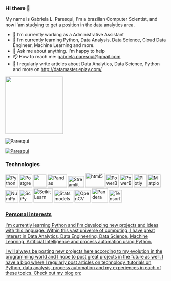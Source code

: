 ### Hi there 👋

<!--
**Paresqui/Paresqui** is a ✨ _special_ ✨ repository because its `README.md` (this file) appears on your GitHub profile.

Here are some ideas to get you started:
-->
My name is Gabriela L. Paresqui, I'm a brazilian 
Computer Scientist, and now i'am studying to get a position in the data analytics area.

- 🔭 I’m currently working as a Administrative Assistant 
- 🌱 I’m currently learning Python, Data Analysis, Data Science, Cloud Data Engineer, Machine Learning and more.
- 💬 Ask me about anything. I'm happy to help
- 📫 How to reach me: gabriela.paresqui@gmail.com
- 👑 I regularly write articles about Data Analytics, Data Science, Python and more on http://datamaster.epizy.com/

<img height="180em" src="https://github-readme-stats.vercel.app/api?username=Paresqui&show_icons=true&count_private=true&theme=blue-green" />

<p align="left"> <img src="https://komarev.com/ghpvc/?username=Paresqui&label=Profile%20views&color=0e75b6&style=flat" alt="Paresqui" /> </p>
<p align="left"> <a href="https://github.com/ryo-ma/github-profile-trophy"><img src="https://github-profile-trophy.vercel.app/?username=Paresqui" alt="Paresqui" /></a> </p>

### Technologies
<p align="left"> <a href="https://www.python.org/" target="_blank"> <img src="https://cdn.worldvectorlogo.com/logos/python-5.svg" alt="Python" width="40" height="40"/>  <a href="https://www.postgresql.org/" target="_blank"> <img src="https://cdn.worldvectorlogo.com/logos/postgresql.svg" alt="PostgreSQL" width="40" height="40"/>  <a href="https://www.mysql.com/" target="_blank"> <img src="https://cdn.worldvectorlogo.com/logos/mysql-6.svg" width="40" height="40"/> </a> <a href="https://pandas.pydata.org/" target="_blank"> <img src="https://pandas.pydata.org/static/img/pandas_secondary.svg" alt="Pandas" width="60" height="40"/> </a> <a href="https://streamlit.io/" target="_blank"> <img src="https://streamlit.io/images/brand/streamlit-mark-color.png" alt="Streamlit" width="50" height="35"/> </a> <a href="https://seaborn.pydata.org/index.html#" target="_blank"> <img src="https://seaborn.pydata.org/_images/logo-tall-lightbg.svg" alt="html5" width="60" height="45"/> 
<a href="https://powerbi.microsoft.com/pt-br/" target="_blank"> <img src="https://cdn.worldvectorlogo.com/logos/power-bi.svg" alt="PowerBI" width="40" height="40"/>
<a href="https://www.tableau.com/pt-br" target="_blank"> <img src="https://cdn.worldvectorlogo.com/logos/tableau-software.svg" alt="PowerBI" width="40" height="40"/>
<a href="https://plotly.com/" target="_blank"> <img src="https://avatars.githubusercontent.com/u/5997976?s=200&v=4" alt="Plotly" width="40" height="40"/>
<a href="https://matplotlib.org/stable/index.html" target="_blank"> <img src="https://avatars.githubusercontent.com/u/215947?s=200&v=4" alt="Matplotlib" width="40" height="40"/>
<a href="https://numpy.org/" target="_blank"> <img src="https://avatars.githubusercontent.com/u/288276?s=200&v=4" alt="NumPy" width="40" height="40"/> 
<a href="https://www.scipy.org/" target="_blank"> <img src="https://avatars.githubusercontent.com/u/288277?s=200&v=4" alt="SciPy" width="40" height="40"/>   
<a href="https://scikit-learn.org/stable/" target="_blank"> <img src="https://avatars.githubusercontent.com/u/365630?s=200&v=4" alt="ScikitLearn" width="60" height="45"/>    
<a href="https://www.statsmodels.org/stable/index.html" target="_blank"> <img src="https://www.statsmodels.org/stable/_images/statsmodels-logo-v2.svg" alt="Statsmodels" width="60" height="40"/>  
<a href="https://docs.opencv.org/master/index.html" target="_blank"> <img src="https://opencv.org/wp-content/uploads/2020/07/OpenCV_logo_black-2.png" alt="OpenCV" width="50" height="40"/>  
<a href="https://pandera.readthedocs.io/en/stable/" target="_blank"> <img src="https://pandera.readthedocs.io/en/stable/_static/pandera-logo.png" alt="Pandera" width="50" height="45"/> 
<a href="https://www.tensorflow.org/" target="_blank"> <img src="https://avatars.githubusercontent.com/u/15658638?s=200&v=4" alt="Tensorflow" width="40" height="40"/> </p>   
 

### Personal interests 

I'm currently learning Python and I'm developing new projects and ideas with this language. Within this vast universe of computing, I have great interest in Data Analytics, Data Engineering, Data Science, Machine Learning, Artificial Intelligence and process automation using Python. 
 
I will always be posting new projects here according to my evolution in the programming world and I hope to post great projects in the future as well. 
I have a blog where I regularly post articles on technology, tutorials on Python, data analysis, process automation and  my experiences in each of these topics.
Check out my blog on:




